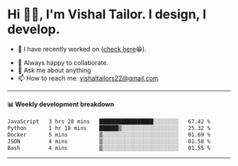 # Hi 👋🏻, I'm Vishal Tailor. I design, I develop.

- 🔭 I have recently worked on ([check here](https://vishaltailor.com)😁).
<!-- - 🎦 Currently watching: JavaScript: The Hard Parts By Will Sentance. -->
- 👯 Always happy to collaborate.
- 💬 Ask me about anything
- 📫 How to reach me: <a href="mailto:vishaltailors22@gmail.com">vishaltailors22@gmail.com</a>

<hr /> 
<h4>📊 Weekly development breakdown</h4>
<!--START_SECTION:waka-->

```txt
JavaScript   3 hrs 28 mins   █████████████████░░░░░░░░   67.42 %
Python       1 hr 18 mins    ██████▒░░░░░░░░░░░░░░░░░░   25.32 %
Docker       5 mins          ▒░░░░░░░░░░░░░░░░░░░░░░░░   01.69 %
JSON         4 mins          ▒░░░░░░░░░░░░░░░░░░░░░░░░   01.58 %
Bash         4 mins          ▒░░░░░░░░░░░░░░░░░░░░░░░░   01.55 %
```

<!--END_SECTION:waka-->
<hr /> 

<!-- ![](./profile-3d-contrib/profile-green-animate.svg) -->
